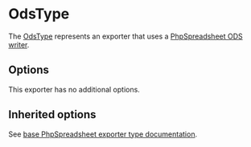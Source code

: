 # OdsType

The [OdsType](https://github.com/Kreyu/data-table-bundle/blob/main/src/Bridge/PhpSpreadsheet/Exporter/Type/OdsType.php) represents an exporter that uses a [PhpSpreadsheet ODS writer](https://github.com/PHPOffice/PhpSpreadsheet/blob/master/src/PhpSpreadsheet/Writer/Ods.php).

## Options

This exporter has no additional options.

## Inherited options

See [base PhpSpreadsheet exporter type documentation](/reference/exporting/#phpspreadsheettype).
